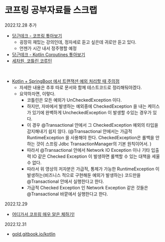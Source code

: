 # 코프링 공부자료들 스크랩

2022.12.28 추가

- [당근테크 - 코프링 톺아보기](https://www.youtube.com/watch?v=RBQOlv0aRl4)
  - 굉장히 재밌는 강의인데, 정자세로 듣고 싶은데 귀로만 듣고 있다.
  - 언젠가 시간 내서 정주행할 예정 
- [당근테크 - Kotlin Coroutines 톺아보기](https://www.youtube.com/watch?v=eJF60hcz3EU)
- [세차원, 코틀린 코루틴](https://www.youtube.com/watch?v=Vs34wiuJMYk)

<br>

- [Kotlin + SpringBoot 에서 트랜잭션 예외 처리할 때 주의점](https://www.youtube.com/watch?v=sQj9_doE18Y)
  - 자세한 내용은 추후 따로 문서와 함께 테스트코드로 정리해둬야겠다.
  - 요약하자면, 이렇다.
    - 코틀린은 모든 예외가 UnCheckedException 이다.
    - 하지만, 자바에서 발생하는 예외중에 CheckedException 을 내는 케이스가 있기에 완벽하게 UncheckedException 이 발생할 수있는 경우가 있다.
    - 이 경우 @Transactional 안에서 그 CheckedException 예외의 타입을 감지해내기 쉽지 않다. (@Transactional 안에서는 가급적 RuntimeException 을 사용해야 한다. CheckedException은 롤백을 안하는 것이 스프링 Jdbc TransactionManager의 기본 원칙이어서. )
    - 따라서 @Transactional 안에서 Network IO Exception 이나 기타 입출력 IO 같은 Checked Exception 이 발생하면 롤백할 수 있는 대책을 세울 수 없다.
    - 따라서 위 영상의 저자분은 가급적, 통제가 가능한 RuntimeException 이 발생하는(비즈니스 적으로 구현해둔 예외가 발생하는) 코드만을 @Transactional 안에서 실행한다고 한다.
    - 가급적 Checked Exception 인 Network Exception 같은 것들은 @Transactional 바깥에서 실행한다고 한다.



2022.12.29 

- [어디가서 코프링 매우 알은 체하기!](https://www.youtube.com/watch?v=ewBri47JWII)



2022.12.31

- [gold.gitbook.io/kotlin](https://gold.gitbook.io/kotlin/)

